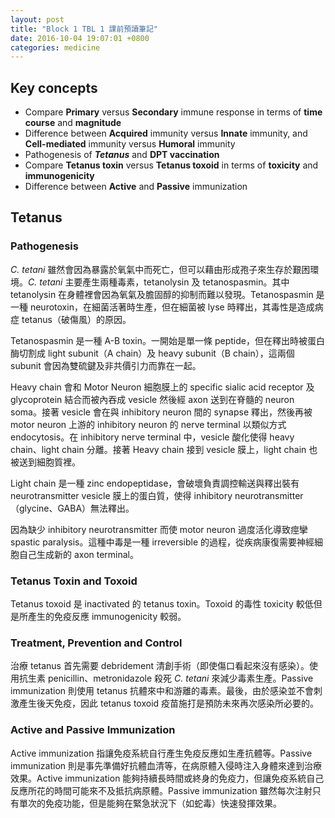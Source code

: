 ```yaml
---
layout: post
title: "Block 1 TBL 1 課前預讀筆記"
date: 2016-10-04 19:07:01 +0800
categories: medicine
---
```

## Key concepts

* Compare **Primary** versus **Secondary** immune response in terms of **time course** and **magnitude**
* Difference between **Acquired** immunity versus **Innate** immunity, and **Cell-mediated** immunity versus **Humoral** immunity
* Pathogenesis of ***Tetanus*** and **DPT vaccination**
* Compare **Tetanus toxin** versus **Tetanus toxoid** in terms of **toxicity** and **immunogenicity**
* Difference between **Active** and **Passive** immunization

## Tetanus

### Pathogenesis

*C. tetani* 雖然會因為暴露於氧氣中而死亡，但可以藉由形成孢子來生存於艱困環境。*C. tetani* 主要產生兩種毒素，tetanolysin 及 tetanospasmin。其中 tetanolysin 在身體裡會因為氧氣及膽固醇的抑制而難以發現。Tetanospasmin 是一種 neurotoxin，在細菌活著時生產，但在細菌被 lyse 時釋出，其毒性是造成病症 tetanus（破傷風）的原因。

Tetanospasmin 是一種 A-B toxin。一開始是單一條 peptide，但在釋出時被蛋白酶切割成 light subunit（A chain）及 heavy subunit（B chain），這兩個 subunit 會因為雙硫鍵及非共價引力而靠在一起。

Heavy chain 會和 Motor Neuron 細胞膜上的 specific sialic acid receptor 及 glycoprotein 結合而被內吞成 vesicle 然後經 axon 送到在脊髓的 neuron soma。接著 vesicle 會在與 inhibitory neuron 間的 synapse 釋出，然後再被 motor neuron 上游的 inhibitory neuron 的 nerve terminal 以類似方式 endocytosis。在 inhibitory nerve terminal 中，vesicle 酸化使得 heavy chain、light chain 分離。接著 Heavy chain 接到 vesicle 膜上，light chain 也被送到細胞質裡。

Light chain 是一種 zinc endopeptidase，會破壞負責調控輸送與釋出裝有 neurotransmitter vesicle 膜上的蛋白質，使得 inhibitory neurotransmitter（glycine、GABA）無法釋出。

因為缺少 inhibitory neurotransmitter 而使 motor neuron 過度活化導致痙攣 spastic paralysis。這種中毒是一種 irreversible 的過程，從疾病康復需要神經細胞自己生成新的 axon terminal。

### Tetanus Toxin and Toxoid

Tetanus toxoid 是 inactivated 的 tetanus toxin。Toxoid 的毒性 toxicity 較低但是所產生的免疫反應 immunogenicity 較弱。

### Treatment, Prevention and Control

治療 tetanus 首先需要 debridement 清創手術（即使傷口看起來沒有感染）。使用抗生素 penicillin、metronidazole 殺死 *C. tetani* 來減少毒素生產。Passive immunization 則使用 tetanus 抗體來中和游離的毒素。最後，由於感染並不會刺激產生後天免疫，因此 tetanus toxoid 疫苗施打是預防未來再次感染所必要的。

### Active and Passive Immunization

Active immunization 指讓免疫系統自行產生免疫反應如生產抗體等。Passive immunization 則是事先準備好抗體血清等，在病原體入侵時注入身體來達到治療效果。Active immunization 能夠持續長時間或終身的免疫力，但讓免疫系統自己反應所花的時間可能來不及抵抗病原體。Passive immunization 雖然每次注射只有單次的免疫功能，但是能夠在緊急狀況下（如蛇毒）快速發揮效果。
